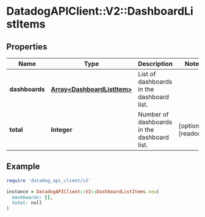 # DatadogAPIClient::V2::DashboardListItems

## Properties

| Name | Type | Description | Notes |
| ---- | ---- | ----------- | ----- |
| **dashboards** | [**Array&lt;DashboardListItem&gt;**](DashboardListItem.md) | List of dashboards in the dashboard list. |  |
| **total** | **Integer** | Number of dashboards in the dashboard list. | [optional][readonly] |

## Example

```ruby
require 'datadog_api_client/v2'

instance = DatadogAPIClient::V2::DashboardListItems.new(
  dashboards: [],
  total: null
)
```

